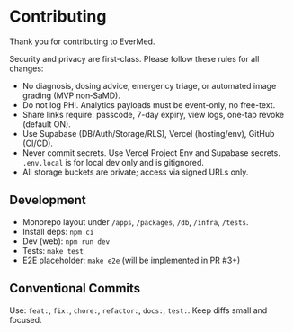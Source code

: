# Contributing

Thank you for contributing to EverMed.

Security and privacy are first-class. Please follow these rules for all changes:

- No diagnosis, dosing advice, emergency triage, or automated image grading (MVP non‑SaMD).
- Do not log PHI. Analytics payloads must be event-only, no free-text.
- Share links require: passcode, 7-day expiry, view logs, one-tap revoke (default ON).
- Use Supabase (DB/Auth/Storage/RLS), Vercel (hosting/env), GitHub (CI/CD).
- Never commit secrets. Use Vercel Project Env and Supabase secrets. `.env.local` is for local dev only and is gitignored.
- All storage buckets are private; access via signed URLs only.

## Development

- Monorepo layout under `/apps`, `/packages`, `/db`, `/infra`, `/tests`.
- Install deps: `npm ci`
- Dev (web): `npm run dev`
- Tests: `make test`
- E2E placeholder: `make e2e` (will be implemented in PR #3+)

## Conventional Commits

Use: `feat:`, `fix:`, `chore:`, `refactor:`, `docs:`, `test:`. Keep diffs small and focused.

